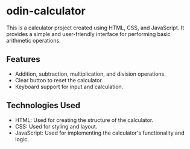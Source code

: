 # odin-calculator

This is a calculator project created using HTML, CSS, and JavaScript. It provides a simple and user-friendly interface for performing basic arithmetic operations.

## Features

- Addition, subtraction, multiplication, and division operations.
- Clear button to reset the calculator.
- Keyboard support for input and calculation.

## Technologies Used

- HTML: Used for creating the structure of the calculator.
- CSS: Used for styling and layout.
- JavaScript: Used for implementing the calculator's functionality and logic.